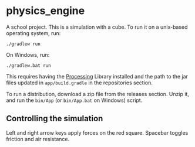 # physics_engine

A school project. This is a simulation with a cube. To run it on a unix-based
operating system, run:

```
./gradlew run
```

On Windows, run:

```
./gradlew.bat run
```

This requires having the [Processing](processing.org) Library installed and the
path to the jar files updated in `app/build.gradle` in the repositories section.

To run a distribution, download a zip file from the releases section. Unzip it,
and run the `bin/App` (or `bin/App.bat` on Windows) script.

## Controlling the simulation

Left and right arrow keys apply forces on the red square. Spacebar toggles
friction and air resistance.
